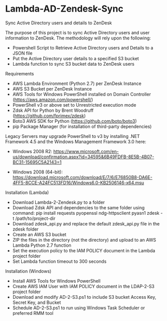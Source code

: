 # Lambda-AD-Zendesk-Sync
Sync Active Directory users and details to ZenDesk

The purpose of this project is to sync Active Directory users and user information to ZenDesk.  The methodology will rely upon the following:
  - Powershell Script to Retrieve Active Directory users and Details to a JSON file
  - Put the Active Directory user details to a specified S3 bucket
  - Lambda function to sync S3 bucket data to ZenDesk users

Requirements
  - AWS Lambda Environment (Python 2.7) per ZenDesk Instance
  - AWS S3 Bucket per ZenDesk Instance
  - AWS Tools for Windows PowerShell installed on Domain Controller (https://aws.amazon.com/powershell/)
  - PowerShell v3 or above set to Unrestricted execution mode
  - Zdsk API for Python by Brent Woodruff (https://github.com/fprimex/zdesk)
  - Boto3 AWS SDK for Python (https://github.com/boto/boto3)
  - pip Package Manager (for installation of third-party dependencies)

Legacy Servers may upgrade PowerShell to v3 by installing .NET Framework 4.5 and the Windows Management Framework 3.0 here:
  - Windows 2008 R2: https://www.microsoft.com/en-us/download/confirmation.aspx?id=34595&6B49FDFB-8E5B-4B07-BC31-15695C5A2143=1

  - Windows 2008 (64-bit): https://download.microsoft.com/download/E/7/6/E76850B8-DA6E-4FF5-8CCE-A24FC513FD16/Windows6.0-KB2506146-x64.msu

Installation (Lambda)
  - Download Lambda-2-Zendesk.py to a folder
  - Download Zdsk API and dependencies to the same folder using command: pip install requests pyopenssl ndg-httpsclient pyasn1 zdesk -t /path/to/project-dir
  - Download zdesk_api.py and replace the default zdesk_api.py file in the zdesk folder
  - Create an AWS S3 bucket
  - ZIP the files in the directory (not the directory) and upload to an AWS Lambda Python 2.7 function
  - Set the execution policy to the IAM POLICY document in the Lambda project folder
  - Set Lambda function timeout to 300 seconds

Installation (Windows)
  - Install AWS Tools for Windows PowerShell
  - Create AWS IAM User with IAM POLICY document in the LDAP-2-S3 project folder
  - Download and modify AD-2-S3.ps1 to include S3 bucket Access Key, Secret Key, and Bucket
  - Schedule AD-2-S3.ps1 to run using Windows Task Scheduler or preferred RMM tool
